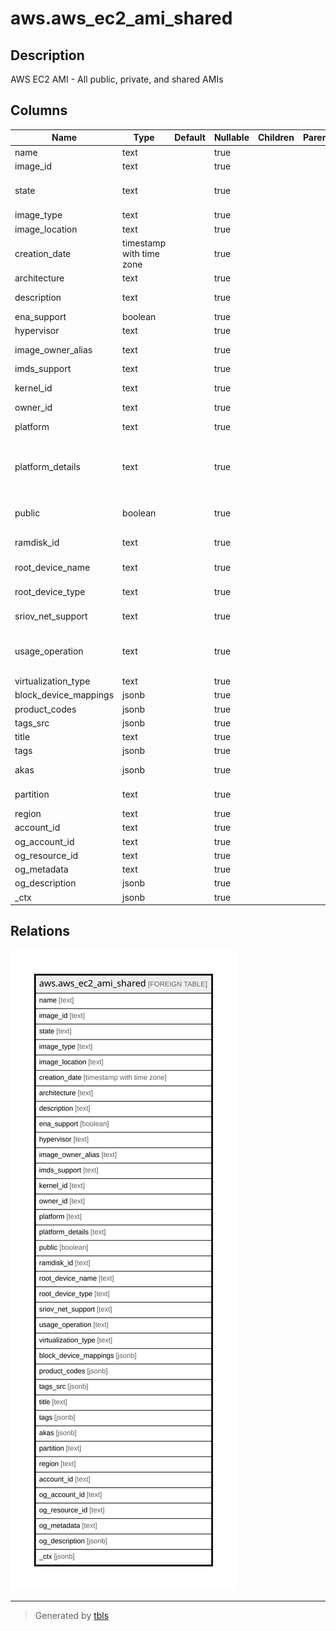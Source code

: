# aws.aws_ec2_ami_shared

## Description

AWS EC2 AMI - All public, private, and shared AMIs

## Columns

| Name | Type | Default | Nullable | Children | Parents | Comment |
| ---- | ---- | ------- | -------- | -------- | ------- | ------- |
| name | text |  | true |  |  | The name of the AMI that was provided during image creation. |
| image_id | text |  | true |  |  | The ID of the AMI. |
| state | text |  | true |  |  | The current state of the AMI. If the state is available, the image is successfully registered and can be used to launch an instance. |
| image_type | text |  | true |  |  | The type of image. |
| image_location | text |  | true |  |  | The location of the AMI. |
| creation_date | timestamp with time zone |  | true |  |  | The date and time when the image was created. |
| architecture | text |  | true |  |  | The architecture of the image. |
| description | text |  | true |  |  | The description of the AMI that was provided during image creation. |
| ena_support | boolean |  | true |  |  | Specifies whether enhanced networking with ENA is enabled. |
| hypervisor | text |  | true |  |  | The hypervisor type of the image. |
| image_owner_alias | text |  | true |  |  | The AWS account alias (for example, amazon, self) or the AWS account ID of the AMI owner. |
| imds_support | text |  | true |  |  | If v2.0, it indicates that IMDSv2 is specified in the AMI. |
| kernel_id | text |  | true |  |  | The kernel associated with the image, if any. Only applicable for machine images. |
| owner_id | text |  | true |  |  | The AWS account ID of the image owner. |
| platform | text |  | true |  |  | This value is set to windows for Windows AMIs; otherwise, it is blank. |
| platform_details | text |  | true |  |  | The platform details associated with the billing code of the AMI. For more information, see Obtaining Billing Information (https://docs.aws.amazon.com/AWSEC2/latest/UserGuide/ami-billing-info.html) in the Amazon Elastic Compute Cloud User Guide. |
| public | boolean |  | true |  |  | Indicates whether the image has public launch permissions. The value is true if this image has public launch permissions or false if it has only implicit and explicit launch permissions. |
| ramdisk_id | text |  | true |  |  | The RAM disk associated with the image, if any. Only applicable for machine images. |
| root_device_name | text |  | true |  |  | The device name of the root device volume (for example, /dev/sda1). |
| root_device_type | text |  | true |  |  | The type of root device used by the AMI. The AMI can use an EBS volume or an instance store volume. |
| sriov_net_support | text |  | true |  |  | Specifies whether enhanced networking with the Intel 82599 Virtual Function interface is enabled. |
| usage_operation | text |  | true |  |  | The operation of the Amazon EC2 instance and the billing code that is associated with the AMI. For the list of UsageOperation codes, see Platform Details and [Usage Operation Billing Codes](https://docs.aws.amazon.com/AWSEC2/latest/UserGuide/ami-billing-info.html#billing-info) in the Amazon Elastic Compute Cloud User Guide. |
| virtualization_type | text |  | true |  |  | The type of virtualization of the AMI. |
| block_device_mappings | jsonb |  | true |  |  | Any block device mapping entries. |
| product_codes | jsonb |  | true |  |  | Any product codes associated with the AMI. |
| tags_src | jsonb |  | true |  |  | A list of tags attached to the AMI. |
| title | text |  | true |  |  | Title of the resource. |
| tags | jsonb |  | true |  |  | A map of tags for the resource. |
| akas | jsonb |  | true |  |  | Array of globally unique identifier strings (also known as) for the resource. |
| partition | text |  | true |  |  | The AWS partition in which the resource is located (aws, aws-cn, or aws-us-gov). |
| region | text |  | true |  |  | The AWS Region in which the resource is located. |
| account_id | text |  | true |  |  | The AWS Account ID in which the resource is located. |
| og_account_id | text |  | true |  |  | The Platform Account ID in which the resource is located. |
| og_resource_id | text |  | true |  |  | The unique ID of the resource in opengovernance. |
| og_metadata | text |  | true |  |  | Platform Metadata of the AWS resource. |
| og_description | jsonb |  | true |  |  | The full model description of the resource |
| _ctx | jsonb |  | true |  |  | Steampipe context in JSON form, e.g. connection_name. |

## Relations

![er](aws.aws_ec2_ami_shared.svg)

---

> Generated by [tbls](https://github.com/k1LoW/tbls)
